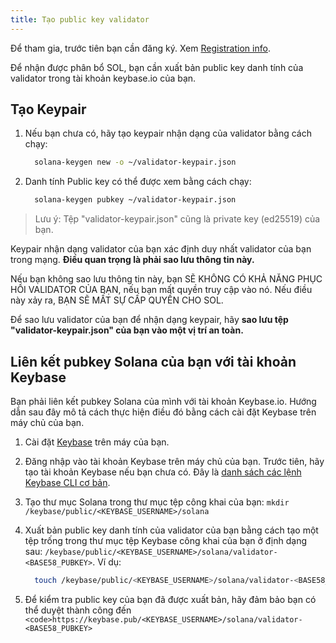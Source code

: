 ```yaml
---
title: Tạo public key validator
---
```


Để tham gia, trước tiên bạn cần đăng ký. Xem [Registration info](../registration/how-to-register.md).

Để nhận được phân bổ SOL, bạn cần xuất bản public key danh tính của validator trong tài khoản keybase.io của bạn.

## **Tạo Keypair**

1. Nếu bạn chưa có, hãy tạo keypair nhận dạng của validator bằng cách chạy:

   ```bash
     solana-keygen new -o ~/validator-keypair.json
   ```

2. Danh tính Public key có thể được xem bằng cách chạy:

   ```bash
     solana-keygen pubkey ~/validator-keypair.json
   ```

> Lưu ý: Tệp "validator-keypair.json" cũng là private key \(ed25519\) của bạn.

Keypair nhận dạng validator của bạn xác định duy nhất validator của bạn trong mạng. **Điều quan trọng là phải sao lưu thông tin này.**

Nếu bạn không sao lưu thông tin này, bạn SẼ KHÔNG CÓ KHẢ NĂNG PHỤC HỒI VALIDATOR CỦA BẠN, nếu bạn mất quyền truy cập vào nó. Nếu điều này xảy ra, BẠN SẼ MẤT SỰ CẤP QUYỀN CHO SOL.

Để sao lưu validator của bạn để nhận dạng keypair, hãy **sao lưu tệp "validator-keypair.json" của bạn vào một vị trí an toàn.**

## Liên kết pubkey Solana của bạn với tài khoản Keybase

Bạn phải liên kết pubkey Solana của mình với tài khoản Keybase.io. Hướng dẫn sau đây mô tả cách thực hiện điều đó bằng cách cài đặt Keybase trên máy chủ của bạn.

1. Cài đặt [Keybase](https://keybase.io/download) trên máy của bạn.
2. Đăng nhập vào tài khoản Keybase trên máy chủ của bạn. Trước tiên, hãy tạo tài khoản Keybase nếu bạn chưa có. Đây là [danh sách các lệnh Keybase CLI cơ bản](https://keybase.io/docs/command_line/basics).
3. Tạo thư mục Solana trong thư mục tệp công khai của bạn: `mkdir /keybase/public/<KEYBASE_USERNAME>/solana`
4. Xuất bản public key danh tính của validator của bạn bằng cách tạo một tệp trống trong thư mục tệp Keybase công khai của bạn ở định dạng sau: `/keybase/public/<KEYBASE_USERNAME>/solana/validator-<BASE58_PUBKEY>`. Ví dụ:

   ```bash
     touch /keybase/public/<KEYBASE_USERNAME>/solana/validator-<BASE58_PUBKEY>
   ```

5. Để kiểm tra public key của bạn đã được xuất bản, hãy đảm bảo bạn có thể duyệt thành công đến ` <code>https://keybase.pub/<KEYBASE_USERNAME>/solana/validator-<BASE58_PUBKEY>`

